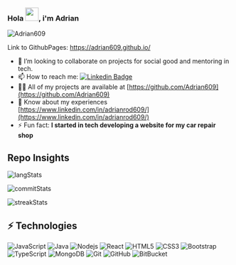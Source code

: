 ### Hola <img src="https://raw.githubusercontent.com/aemmadi/aemmadi/master/wave.gif" width="30px">, i'm Adrian

<p align="left"> <img src="https://komarev.com/ghpvc/?username=Adrian609&label=Profile%20views&color=0e75b6&style=flat" alt="Adrian609" /> </p>

Link to GithubPages: https://adrian609.github.io/

- 👯 I’m looking to collaborate on projects for social good and mentoring in tech.
- 📫 How to reach me: [![Linkedin Badge](https://img.shields.io/badge/-Adrian609-blue?style=flat-square&logo=Linkedin&logoColor=white&link=https://www.linkedin.com/in/adrianrod609/)](https://www.linkedin.com/in/adrianrod609/)
- 👨‍💻 All of my projects are available at [https://github.com/Adrian609](https://github.com/Adrian609)
- 📄 Know about my experiences [https://www.linkedin.com/in/adrianrod609/](https://www.linkedin.com/in/adrianrod609/)
- ⚡ Fun fact: **I started in tech developing a website for my car repair shop**

## Repo Insights

![langStats](https://github-readme-stats.vercel.app/api/top-langs?username=Adrian609&show_icons=true&locale=en&layout=compact)

![commitStats](https://github-readme-stats.vercel.app/api?username=Adrian609&show_icons=true&locale=en)

![streakStats](https://github-readme-streak-stats.herokuapp.com/?user=Adrian609&show_icons=true&locale=en)

## ⚡ Technologies

![JavaScript](https://img.shields.io/badge/-JavaScript-black?style=flat-square&logo=javascript)
![Java](https://img.shields.io/badge/-java-E34A86?style=flat-square&logo=java)
![Nodejs](https://img.shields.io/badge/-Nodejs-black?style=flat-square&logo=Node.js)
![React](https://img.shields.io/badge/-React-black?style=flat-square&logo=react)
![HTML5](https://img.shields.io/badge/-HTML5-E34F26?style=flat-square&logo=html5&logoColor=white)
![CSS3](https://img.shields.io/badge/-CSS3-1572B6?style=flat-square&logo=css3)
![Bootstrap](https://img.shields.io/badge/-Bootstrap-563D7C?style=flat-square&logo=bootstrap)
![TypeScript](https://img.shields.io/badge/-TypeScript-007ACC?style=flat-square&logo=typescript)
![MongoDB](https://img.shields.io/badge/-MongoDB-black?style=flat-square&logo=mongodb)
![Git](https://img.shields.io/badge/-Git-black?style=flat-square&logo=git)
![GitHub](https://img.shields.io/badge/-GitHub-181717?style=flat-square&logo=github)
![BitBucket](https://img.shields.io/badge/-BitBucket-darkblue?style=flat-square&logo=bitbucket)
